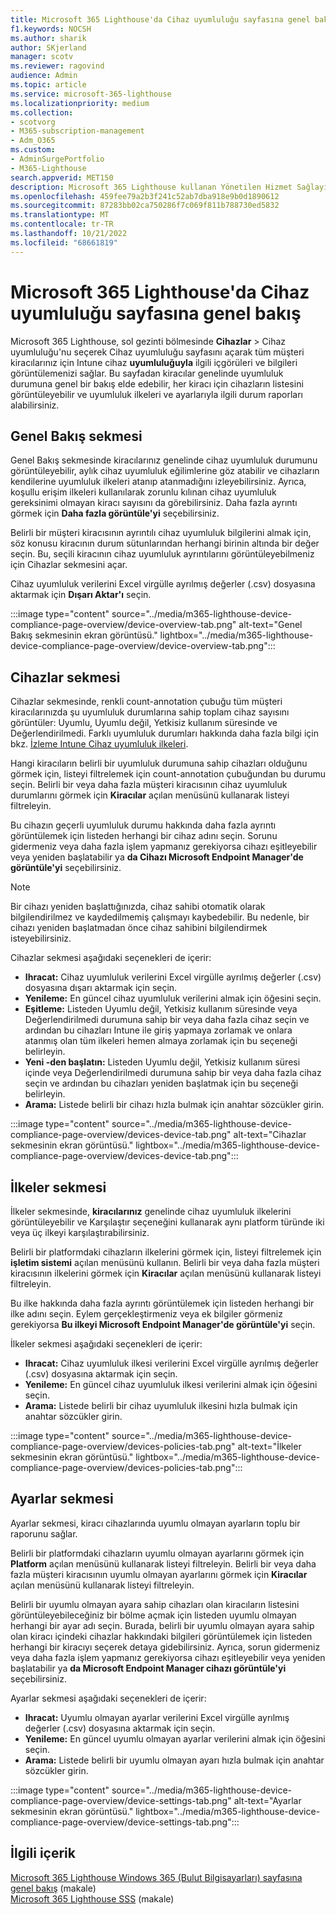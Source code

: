 ```yaml
---
title: Microsoft 365 Lighthouse'da Cihaz uyumluluğu sayfasına genel bakış
f1.keywords: NOCSH
ms.author: sharik
author: SKjerland
manager: scotv
ms.reviewer: ragovind
audience: Admin
ms.topic: article
ms.service: microsoft-365-lighthouse
ms.localizationpriority: medium
ms.collection:
- scotvorg
- M365-subscription-management
- Adm_O365
ms.custom:
- AdminSurgePortfolio
- M365-Lighthouse
search.appverid: MET150
description: Microsoft 365 Lighthouse kullanan Yönetilen Hizmet Sağlayıcıları (MSP) için Cihaz uyumluluğu sayfası hakkında bilgi edinin.
ms.openlocfilehash: 459fee79a2b3f241c52ab7dba918e9b0d1890612
ms.sourcegitcommit: 87283bb02ca750286f7c069f811b788730ed5832
ms.translationtype: MT
ms.contentlocale: tr-TR
ms.lasthandoff: 10/21/2022
ms.locfileid: "68661819"
---
```

# <a name="overview-of-the-device-compliance-page-in-microsoft-365-lighthouse"></a>Microsoft 365 Lighthouse'da Cihaz uyumluluğu sayfasına genel bakış

Microsoft 365 Lighthouse, sol gezinti bölmesinde **Cihazlar** >  Cihaz uyumluluğu'nu seçerek Cihaz uyumluluğu sayfasını açarak tüm müşteri kiracılarınız için Intune cihaz **uyumluluğuyla** ilgili içgörüleri ve bilgileri görüntülemenizi sağlar. Bu sayfadan kiracılar genelinde uyumluluk durumuna genel bir bakış elde edebilir, her kiracı için cihazların listesini görüntüleyebilir ve uyumluluk ilkeleri ve ayarlarıyla ilgili durum raporları alabilirsiniz.

## <a name="overview-tab"></a>Genel Bakış sekmesi  
  
Genel Bakış sekmesinde kiracılarınız genelinde cihaz uyumluluk durumunu görüntüleyebilir, aylık cihaz uyumluluk eğilimlerine göz atabilir ve cihazların kendilerine uyumluluk ilkeleri atanıp atanmadığını izleyebilirsiniz. Ayrıca, koşullu erişim ilkeleri kullanılarak zorunlu kılınan cihaz uyumluluk gereksinimi olmayan kiracı sayısını da görebilirsiniz. Daha fazla ayrıntı görmek için **Daha fazla görüntüle'yi** seçebilirsiniz.

Belirli bir müşteri kiracısının ayrıntılı cihaz uyumluluk bilgilerini almak için, söz konusu kiracının durum sütunlarından herhangi birinin altında bir değer seçin. Bu, seçili kiracının cihaz uyumluluk ayrıntılarını görüntüleyebilmeniz için Cihazlar sekmesini açar.

Cihaz uyumluluk verilerini Excel virgülle ayrılmış değerler (.csv) dosyasına aktarmak için **Dışarı Aktar'ı** seçin.

:::image type="content" source="../media/m365-lighthouse-device-compliance-page-overview/device-overview-tab.png" alt-text="Genel Bakış sekmesinin ekran görüntüsü." lightbox="../media/m365-lighthouse-device-compliance-page-overview/device-overview-tab.png":::

## <a name="devices-tab"></a>Cihazlar sekmesi

Cihazlar sekmesinde, renkli count-annotation çubuğu tüm müşteri kiracılarınızda şu uyumluluk durumlarına sahip toplam cihaz sayısını görüntüler: Uyumlu, Uyumlu değil, Yetkisiz kullanım süresinde ve Değerlendirilmedi. Farklı uyumluluk durumları hakkında daha fazla bilgi için bkz. [İzleme Intune Cihaz uyumluluk ilkeleri](/mem/intune/protect/compliance-policy-monitor).

Hangi kiracıların belirli bir uyumluluk durumuna sahip cihazları olduğunu görmek için, listeyi filtrelemek için count-annotation çubuğundan bu durumu seçin. Belirli bir veya daha fazla müşteri kiracısının cihaz uyumluluk durumlarını görmek için **Kiracılar** açılan menüsünü kullanarak listeyi filtreleyin.

Bu cihazın geçerli uyumluluk durumu hakkında daha fazla ayrıntı görüntülemek için listeden herhangi bir cihaz adını seçin. Sorunu gidermeniz veya daha fazla işlem yapmanız gerekiyorsa cihazı eşitleyebilir veya yeniden başlatabilir ya **da Cihazı Microsoft Endpoint Manager'de görüntüle'yi** seçebilirsiniz.

> [!NOTE]
> Bir cihazı yeniden başlattığınızda, cihaz sahibi otomatik olarak bilgilendirilmez ve kaydedilmemiş çalışmayı kaybedebilir. Bu nedenle, bir cihazı yeniden başlatmadan önce cihaz sahibini bilgilendirmek isteyebilirsiniz.

Cihazlar sekmesi aşağıdaki seçenekleri de içerir:

- **Ihracat:** Cihaz uyumluluk verilerini Excel virgülle ayrılmış değerler (.csv) dosyasına dışarı aktarmak için seçin.
- **Yenileme:** En güncel cihaz uyumluluk verilerini almak için öğesini seçin.
- **Eşitleme:** Listeden Uyumlu değil, Yetkisiz kullanım süresinde veya Değerlendirilmedi durumuna sahip bir veya daha fazla cihaz seçin ve ardından bu cihazları Intune ile giriş yapmaya zorlamak ve onlara atanmış olan tüm ilkeleri hemen almaya zorlamak için bu seçeneği belirleyin.
- **Yeni -den başlatın:** Listeden Uyumlu değil, Yetkisiz kullanım süresi içinde veya Değerlendirilmedi durumuna sahip bir veya daha fazla cihaz seçin ve ardından bu cihazları yeniden başlatmak için bu seçeneği belirleyin.
- **Arama:** Listede belirli bir cihazı hızla bulmak için anahtar sözcükler girin.
 
:::image type="content" source="../media/m365-lighthouse-device-compliance-page-overview/devices-device-tab.png" alt-text="Cihazlar sekmesinin ekran görüntüsü." lightbox="../media/m365-lighthouse-device-compliance-page-overview/devices-device-tab.png":::

## <a name="policies-tab"></a>İlkeler sekmesi

İlkeler sekmesinde, **kiracılarınız** genelinde cihaz uyumluluk ilkelerini görüntüleyebilir ve Karşılaştır seçeneğini kullanarak aynı platform türünde iki veya üç ilkeyi karşılaştırabilirsiniz.

Belirli bir platformdaki cihazların ilkelerini görmek için, listeyi filtrelemek için **işletim sistemi** açılan menüsünü kullanın. Belirli bir veya daha fazla müşteri kiracısının ilkelerini görmek için **Kiracılar** açılan menüsünü kullanarak listeyi filtreleyin.

Bu ilke hakkında daha fazla ayrıntı görüntülemek için listeden herhangi bir ilke adını seçin. Eylem gerçekleştirmeniz veya ek bilgiler görmeniz gerekiyorsa **Bu ilkeyi Microsoft Endpoint Manager'de görüntüle'yi** seçin.

İlkeler sekmesi aşağıdaki seçenekleri de içerir:

- **Ihracat:** Cihaz uyumluluk ilkesi verilerini Excel virgülle ayrılmış değerler (.csv) dosyasına aktarmak için seçin.
- **Yenileme:** En güncel cihaz uyumluluk ilkesi verilerini almak için öğesini seçin.
- **Arama:** Listede belirli bir cihaz uyumluluk ilkesini hızla bulmak için anahtar sözcükler girin.

:::image type="content" source="../media/m365-lighthouse-device-compliance-page-overview/devices-policies-tab.png" alt-text="İlkeler sekmesinin ekran görüntüsü." lightbox="../media/m365-lighthouse-device-compliance-page-overview/devices-policies-tab.png":::

## <a name="settings-tab"></a>Ayarlar sekmesi

Ayarlar sekmesi, kiracı cihazlarında uyumlu olmayan ayarların toplu bir raporunu sağlar. 

Belirli bir platformdaki cihazların uyumlu olmayan ayarlarını görmek için **Platform** açılan menüsünü kullanarak listeyi filtreleyin. Belirli bir veya daha fazla müşteri kiracısının uyumlu olmayan ayarlarını görmek için **Kiracılar** açılan menüsünü kullanarak listeyi filtreleyin.

Belirli bir uyumlu olmayan ayara sahip cihazları olan kiracıların listesini görüntüleyebileceğiniz bir bölme açmak için listeden uyumlu olmayan herhangi bir ayar adı seçin. Burada, belirli bir uyumlu olmayan ayara sahip olan kiracı içindeki cihazlar hakkındaki bilgileri görüntülemek için listeden herhangi bir kiracıyı seçerek detaya gidebilirsiniz. Ayrıca, sorun gidermeniz veya daha fazla işlem yapmanız gerekiyorsa cihazı eşitleyebilir veya yeniden başlatabilir ya **da Microsoft Endpoint Manager cihazı görüntüle'yi** seçebilirsiniz.

Ayarlar sekmesi aşağıdaki seçenekleri de içerir:

- **Ihracat:** Uyumlu olmayan ayarlar verilerini Excel virgülle ayrılmış değerler (.csv) dosyasına aktarmak için seçin.
- **Yenileme:** En güncel uyumlu olmayan ayarlar verilerini almak için öğesini seçin.
- **Arama:** Listede belirli bir uyumlu olmayan ayarı hızla bulmak için anahtar sözcükler girin.

:::image type="content" source="../media/m365-lighthouse-device-compliance-page-overview/device-settings-tab.png" alt-text="Ayarlar sekmesinin ekran görüntüsü." lightbox="../media/m365-lighthouse-device-compliance-page-overview/device-settings-tab.png":::

## <a name="related-content"></a>İlgili içerik

[Microsoft 365 Lighthouse Windows 365 (Bulut Bilgisayarları) sayfasına genel bakış](m365-lighthouse-win365-page-overview.md) (makale)\
[Microsoft 365 Lighthouse SSS](m365-lighthouse-faq.yml) (makale)
